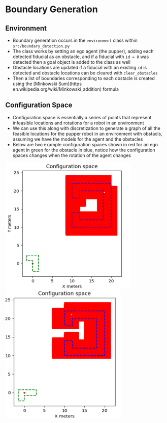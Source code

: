 # Boundary Generation

## Environment 
* Boundary generation occurs in the `environment` class within `src/boundary_detection.py` 
* The class works by setting an ego agent (the pupper), adding each detected fiducial as an obstacle, and if a fiducial with `id = 0` was detected then a goal object is added to the class as well
* Obstacle locations are updated if a fiducial with an existing `id` is detected and obstacle locations can be cleared with `clear_obstacles`
* Then a list of boundaries corresponding to each obstacle is created using the [Minkowski Sum](https en.wikipedia.org/wiki/Minkowski_addition) formula

## Configuration Space
* Configuration space is essentially a series of points that represent infeasible locations and rotations for a robot in an environment
* We can use this along with discretization to generate a graph of all the feasible locations for the pupper robot in an environment with obstacls, assuming we have the models for the agent and the obstacles
* Below are two example configuration spaces shown in red for an ego agent in green for the obstacle in blue, notice how the configuration spaces changes when the rotation of the agent changes

![Example Configuration Space 1](config_space_1.png) ![Example Configuration Space 2](config_space_2.png)

